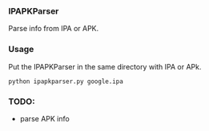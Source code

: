 ### IPAPKParser
Parse info from IPA or APK.

### Usage
Put the IPAPKParser in the same directory with IPA or APk.
```
python ipapkparser.py google.ipa
```

### TODO:
* parse APK info
